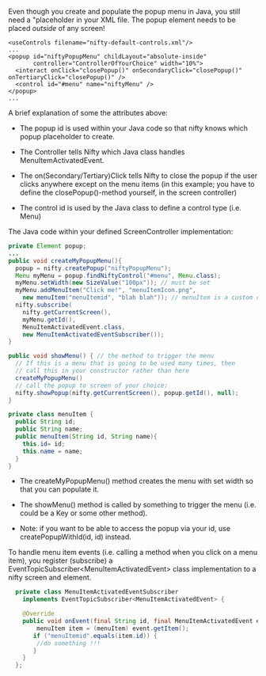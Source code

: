 Even though you create and populate the popup menu in Java, you still
need a "placeholder in your XML file. The popup element needs to be
placed *outside* of any screen!

``` {.xml}
<useControls filename="nifty-default-controls.xml"/>
...
<popup id="niftyPopupMenu" childLayout="absolute-inside"
       controller="ControllerOfYourChoice" width="10%">
  <interact onClick="closePopup()" onSecondaryClick="closePopup()" onTertiaryClick="closePopup()" />
  <control id="#menu" name="niftyMenu" />
</popup>
...
```

A brief explanation of some the attributes above:

-   The popup id is used within your Java code so that nifty knows which
    popup placeholder to create.

-   The Controller tells Nifty which Java class handles
    MenuItemActivatedEvent.

-   The on(Secondary/Tertiary)Click tells Nifty to close the popup if
    the user clicks anywhere except on the menu items (in this example;
    you have to define the closePopup()-method yourself, in the screen
    controller)

-   The control id is used by the Java class to define a control type
    (i.e. Menu)

The Java code within your defined ScreenController implementation:

```java
private Element popup;
...
public void createMyPopupMenu(){
  popup = nifty.createPopup("niftyPopupMenu");
  Menu myMenu = popup.findNiftyControl("#menu", Menu.class);
  myMenu.setWidth(new SizeValue("100px")); // must be set
  myMenu.addMenuItem("Click me!", "menuItemIcon.png",
    new menuItem("menuItemid", "blah blah")); // menuItem is a custom class
  nifty.subscribe(
    nifty.getCurrentScreen(),
    myMenu.getId(),
    MenuItemActivatedEvent.class,
    new MenuItemActivatedEventSubscriber());
}

public void showMenu() { // the method to trigger the menu
  // If this is a menu that is going to be used many times, then
  // call this in your constructor rather than here
  createMyPopupMenu()
  // call the popup to screen of your choice:
  nifty.showPopup(nifty.getCurrentScreen(), popup.getId(), null);
}

private class menuItem {
  public String id;
  public String name;
  public menuItem(String id, String name){
    this.id= id;
    this.name = name;
  }
}
```

-   The createMyPopupMenu() method creates the menu with set width so
    that you can populate it.

-   The showMenu() method is called by something to trigger the menu
    (i.e. could be a Key or some other method).

-   Note: if you want to be able to access the popup via your id, use
    createPopupWithId(id, id) instead.

To handle menu item events (i.e. calling a method when you click on a
menu item), you register (subscribe) a
EventTopicSubscriber\<MenuItemActivatedEvent\> class implementation to a
nifty screen and element.

```java
  private class MenuItemActivatedEventSubscriber
    implements EventTopicSubscriber<MenuItemActivatedEvent> {

    @Override
    public void onEvent(final String id, final MenuItemActivatedEvent event) {
        menuItem item = (menuItem) event.getItem();
       if ("menuItemid".equals(item.id)) {
        //do something !!!
       }
    }
  };
```
